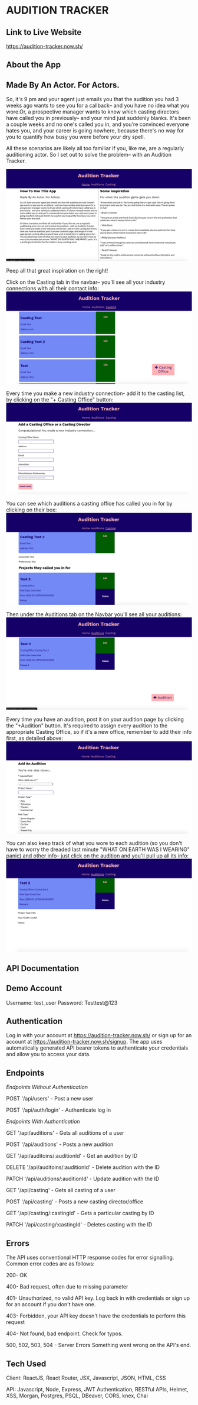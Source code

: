 AUDITION TRACKER
================

Link to Live Website
--------------------
https://audition-tracker.now.sh/

About the App
-------------
## Made By An Actor. For Actors.
So, it's 9 pm and your agent just emails you that the audition you had 3 weeks ago wants to see you for a callback– and you have no idea what you wore.Or, a prospective manager wants to know which casting directors have called you in previously– and your mind just suddenly blanks. It's been a couple weeks and no one's called you in, and you're convinced everyone hates you, and your career is going nowhere, because there's no way for you to quantify how busy you were before your dry spell.

All these scenarios are likely all too familiar if you, like me, are a regularly auditioning actor. So I set out to solve the problem– with an Audition Tracker.

![/home screenshot](./screenshots/home.png "Home Page")

Peep all that great inspiration on the right! 

Click on the Casting tab in the navbar– you'll see all your industry connections with all their contact info:
![/casting screenshot](./screenshots/Casting-List.png "Casting List")

Every time you make a new industry connection- add it to the casting list, by clicking on the "+ Casting Office" button:
![/add-casting screenshot](./screenshots/Add-Casting.png "Add Casting Page")

You can see which auditions a casting office has called you in for by clicking on their box:
![/casting/:castingId screenshot](./screenshots/Casting-Page.png "Casting Page")

Then under the Auditions tab on the Navbar you'll see all your auditions:
![/auditions screenshot](./screenshots/Audition-List.png "Audition List")
 
Every time you have an audition, post it on your audition page by clicking the "+Audition" button. It's required to assign every audition to the appropriate Casting Office, so if it's a new office, remember to add their info first, as detailed above:
![/add-audition screenshot](./screenshots/Add-Audition.png "Add Audition Page")

You can also keep track of what you wore to each audition (so you don't have to worry the dreaded last minute "WHAT ON EARTH WAS I WEARING" panic) and other info– just click on the audition and you'll pull up all its info:
![/auditions/:auditionId screenshot](./screenshots/Audition-Page.png "Audition Page")

API Documentation
-----------------

## Demo Account
Username: test_user
Password: Testtest@123

## Authentication 
Log in with your account at https://audition-tracker.now.sh/ or sign up for an account at https://audition-tracker.now.sh/signup. The app uses automatically generated API bearer tokens to authenticate your credentials and allow you to access your data.


## Endpoints

*Endpoints Without Authentication*

POST '/api/users' - Post a new user 

POST '/api/auth/login' - Authenticate log in


*Endpoints With Authentication*

GET '/api/auditions' - Gets all auditions of a user

POST '/api/auditions' - Posts a new audition

GET '/api/auditoins/:auditionId' - Get an audition by ID

DELETE '/api/auditoins/:auditionId' - Delete audition with the ID

PATCH '/api/auditions/:auditionId' - Update audition with the ID

GET '/api/casting' - Gets all casting of a user

POST '/api/casting' - Posts a new casting director/office

GET '/api/casting/:castingId' - Gets a particular casting by ID

PATCH '/api/casting/:castingId' - Deletes casting with the ID

## Errors
The API uses conventional HTTP response codes for error signalling. Common error codes are as follows:

200- OK 

400- Bad request, often due to missing parameter

401- Unauthorized, no valid API key. Log back in with credentials or sign up for an account if you don't have one.

403- Forbidden, your API key doesn't have the credentials to perform this request

404- Not found, bad endpoint. Check for typos.

500, 502, 503, 504 - Server Errors	Something went wrong on the API's end.

Tech Used
---------
Client: ReactJS, React Router, JSX, Javascript, JSON, HTML, CSS

API: Javascript, Node, Express, JWT Authentication, RESTful APIs, Helmet, XSS, Morgan, Postgres, PSQL, DBeaver, CORS, knex, Chai 
